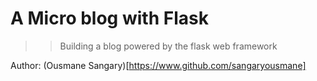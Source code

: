 # A Micro blog with Flask

>> Building a blog powered by the flask web framework








Author: (Ousmane Sangary)[https://www.github.com/sangaryousmane]
